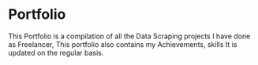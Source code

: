 # Portfolio
 This Portfolio is a compilation of all the Data Scraping projects I have done as Freelancer,  This portfolio also contains my Achievements, skills  It is updated on the regular basis.

